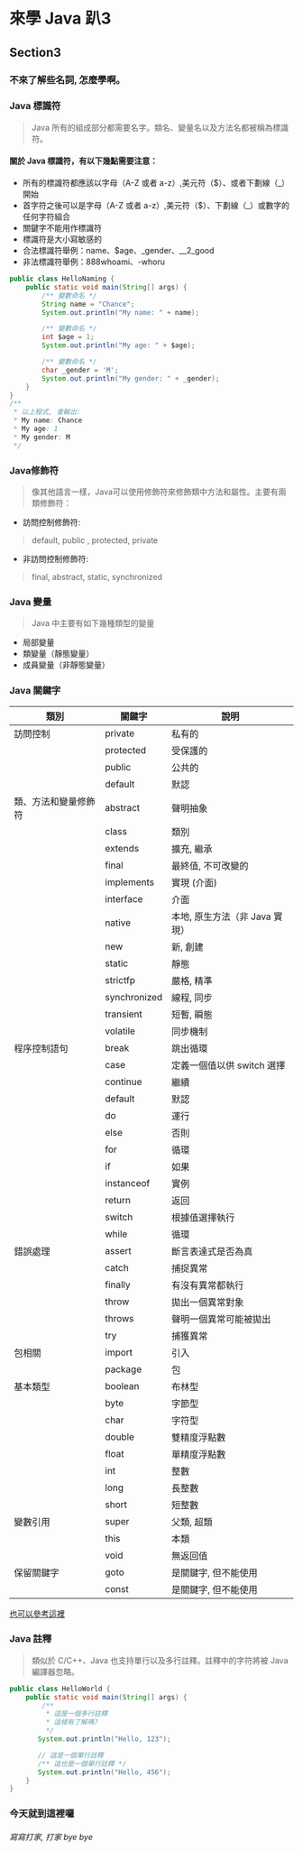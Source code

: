 # 來學 Java 趴3

## Section3
### 不來了解些名詞, 怎麼學啊。

### Java 標識符
> Java 所有的組成部分都需要名字。類名、變量名以及方法名都被稱為標識符。

#### 關於 Java 標識符，有以下幾點需要注意：
* 所有的標識符都應該以字母（A-Z 或者 a-z）,美元符（$）、或者下劃線（_）開始
* 首字符之後可以是字母（A-Z 或者 a-z）,美元符（$）、下劃線（_）或數字的任何字符組合
* 關鍵字不能用作標識符
* 標識符是大小寫敏感的
* 合法標識符舉例：name、$age、_gender、__2_good
* 非法標識符舉例：888whoami、-whoru

```java
public class HelloNaming {
    public static void main(String[] args) {
        /** 變數命名 */
        String name = "Chance";
        System.out.println("My name: " + name);

        /** 變數命名 */
        int $age = 1;
        System.out.println("My age: " + $age);

        /** 變數命名 */
        char _gender = 'M';
        System.out.println("My gender: " + _gender);
    }
}
/**
 * 以上程式, 會輸出:
 * My name: Chance
 * My age: 1
 * My gender: M
 */
```
### Java修飾符
> 像其他語言一樣，Java可以使用修飾符來修飾類中方法和屬性。主要有兩類修飾符：

* 訪問控制修飾符:
> default, public , protected, private

* 非訪問控制修飾符:
> final, abstract, static, synchronized

### Java 變量
> Java 中主要有如下幾種類型的變量

* 局部變量
* 類變量（靜態變量）
* 成員變量（非靜態變量）

### Java 關鍵字
|  類別     | 關鍵字  |  說明   |
|  ----    | ----   | ----    |
| 訪問控制            | private       | 私有的   |
|                    | protected    | 受保護的  |
|                    | public       | 公共的    |
|                    | default      | 默認      |
| 類、方法和變量修飾符  | abstract     | 聲明抽象   |
|                    | class        | 類別      |
|                    | extends      | 擴充, 繼承 |
|                    | final        | 最終值, 不可改變的 |
|                    | implements   | 實現 (介面) |
|                    | interface    | 介面 |
|                    | native       | 本地, 原生方法（非 Java 實現）|
|                    | new          | 新, 創建 |
|                    | static       | 靜態 |
|                    | strictfp     | 嚴格, 精準 |
|                    | synchronized | 線程, 同步 |
|                    | transient    | 短暫, 瞬態 |
|                    | volatile     | 同步機制 |
| 程序控制語句         | break        | 跳出循環 |
|                    | case         | 定義一個值以供 switch 選擇 |
|                    | continue     | 繼續 |
|                    | default      | 默認 |
|                    | do           | 運行 |
|                    | else         | 否則 |
|                    | for          | 循環 |
|                    | if           | 如果 |
|                    | instanceof   | 實例 |
|                    | return       | 返回 |
|                    | switch       | 根據值選擇執行 |
|                    | while        | 循環 |
| 錯誤處理            | assert       | 斷言表達式是否為真 |
|                    | catch        | 捕捉異常 |
|                    | finally      | 有沒有異常都執行 |
|                    | throw        | 拋出一個異常對象 |
|                    | throws       | 聲明一個異常可能被拋出 |
|                    | try          | 捕獲異常 |
| 包相關              | import       | 引入 |
|                    | package      | 包   |
| 基本類型            | boolean      | 布林型   |
|                    | byte         | 字節型   |
|                    | char         | 字符型   |
|                    | double       | 雙精度浮點數   |
|                    | float        | 單精度浮點數   |
|                    | int          | 整數      |
|                    | long         | 長整數    |
|                    | short        | 短整數    |
| 變數引用            | super        | 父類, 超類 |
|                    | this         | 本類      |
|                    | void         | 無返回值   |
| 保留關鍵字           | goto         | 是關鍵字, 但不能使用 |
|                    | const        | 是關鍵字, 但不能使用  |

[也可以參考這裡](https://zh.m.wikibooks.org/zh-tw/Java/%E5%85%B3%E9%94%AE%E5%AD%97)

### Java 註釋
> 類似於 C/C++、Java 也支持單行以及多行註釋。註釋中的字符將被 Java 編譯器忽略。

```java
public class HelloWorld {
    public static void main(String[] args) {
        /**
         * 這是一個多行註釋
         * 這樣有了解嗎?
         */
       System.out.println("Hello, 123");

       // 這是一個單行註釋
       /** 這也是一個單行註釋 */
       System.out.println("Hello, 456");
    }
}
```

### 今天就到這裡囉
###### 寫寫打家, 打家 bye bye